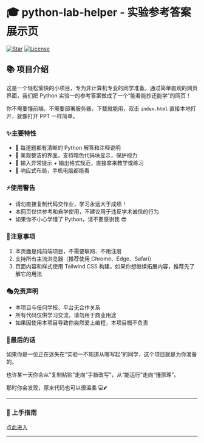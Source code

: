 # 🎓 python-lab-helper - 实验参考答案展示页

[![Star](https://img.shields.io/github/stars/your-repo.svg?style=flat-square)](https://github.com/your-repo)
[![License](https://img.shields.io/github/license/your-repo.svg?style=flat-square)](LICENSE)

## 📚 项目介绍

这是一个轻松愉快的小项目，专为非计算机专业的同学准备。通过简单直观的网页界面，我们把 Python 实验一的参考答案做成了一个“能看能抄还能学”的网页！

你不需要懂前端，不需要部署服务器，下载就能用，双击 `index.html` 直接本地打开，就像打开 PPT 一样简单。

### ✨主要特性

- 🧩 每道题都有清晰的 Python 解答和注释说明
- 🎨 美观整洁的界面，支持暗色代码块显示，保护视力
- 🧠 输入异常提示 + 输出格式规范，直接拿来教学或练习
- 📱 响应式布局，手机电脑都能看

### ⚡使用警告

- 请勿直接复制代码交作业，学习永远大于成绩！
- 本网页仅供参考和自学使用，不建议用于违反学术诚信的行为
- 如果你不小心学懂了 Python，请不要感谢我 😎

### 💫注意事项

1. 本页面是纯前端项目，不需要联网、不用注册
2. 支持所有主流浏览器（推荐使用 Chrome、Edge、Safari）
3. 页面内容和样式使用 Tailwind CSS 构建，如果你想继续拓展内容，推荐先了解它的用法

### 🎭免责声明

- 本项目与任何学校、平台无合作关系
- 所有代码仅供学习交流，请勿用于商业用途
- 如果因使用本项目导致你突然爱上编程，本项目概不负责

### 🌈最后的话

如果你是一位正在迷失在“实验一不知道从哪写起”的同学，这个项目就是为你准备的。

也许某一天你会从“复制粘贴”走向“手敲改写”，从“能运行”走向“懂原理”。

那时你会发现，原来代码也可以很温柔 💻💕

---

### 🚀 上手指南

[点此进入](https://unlimitedcombor.github.io/python-homework/)

---